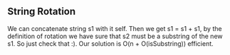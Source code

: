 ## String Rotation

We can concatenate string s1 with it self. Then we get s1 = s1 + s1, by the definition of rotation we have sure that s2 must be a substring of the new s1. So just check that :). Our solution is O(n + O(isSubstring)) efficient.

